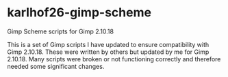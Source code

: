 # karlhof26-gimp-scheme
Gimp Scheme scripts for Gimp 2.10.18

This is a set of Gimp scripts I have updated to ensure compatibility with Gimp 2.10.18.
These were written by others but updated by me for Gimp 2.10.18. 
Many scripts were broken or not functioning correctly and therefore needed some significant changes.
